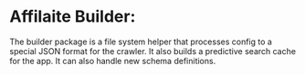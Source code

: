 # Affilaite Builder:

The builder package is a file system helper that processes config to a special JSON format for the crawler. It also builds a predictive search cache for the app. It can also handle new schema definitions.
